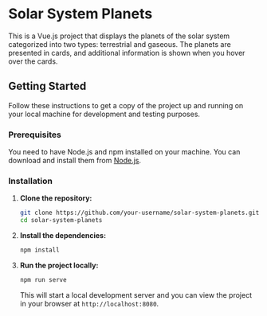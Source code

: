 # Solar System Planets

This is a Vue.js project that displays the planets of the solar system categorized into two types: terrestrial and gaseous. The planets are presented in cards, and additional information is shown when you hover over the cards.

## Getting Started

Follow these instructions to get a copy of the project up and running on your local machine for development and testing purposes.

### Prerequisites

You need to have Node.js and npm installed on your machine. You can download and install them from [Node.js](https://nodejs.org/).

### Installation

1. **Clone the repository:**

    ```bash
    git clone https://github.com/your-username/solar-system-planets.git
    cd solar-system-planets
    ```

2. **Install the dependencies:**

    ```bash
    npm install
    ```

3. **Run the project locally:**

    ```bash
    npm run serve
    ```

    This will start a local development server and you can view the project in your browser at `http://localhost:8080`.
